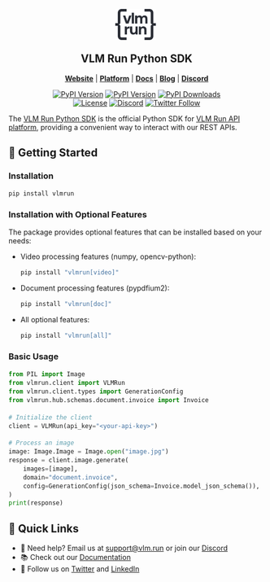 <div align="center">
<p align="center" style="width: 100%;">
    <img src="https://raw.githubusercontent.com/vlm-run/.github/refs/heads/main/profile/assets/vlm-black.svg" alt="VLM Run Logo" width="80" style="margin-bottom: -5px; color: #2e3138; vertical-align: middle; padding-right: 5px;"><br>
</p>
<h2>VLM Run Python SDK</h2>
<p align="center"><a href="https://docs.vlm.run"><b>Website</b></a> | <a href="https://app.vlm.run/"><b>Platform</b></a> | <a href="https://docs.vlm.run/"><b>Docs</b></a> | <a href="https://docs.vlm.run/blog"><b>Blog</b></a> | <a href="https://discord.gg/AMApC2UzVY"><b>Discord</b></a>
</p>
<p align="center">
<a href="https://pypi.org/project/vlmrun/"><img alt="PyPI Version" src="https://badge.fury.io/py/vlmrun.svg"></a>
<a href="https://pypi.org/project/vlmrun/"><img alt="PyPI Version" src="https://img.shields.io/pypi/pyversions/vlmrun"></a>
<a href="https://www.pepy.tech/projects/vlmrun"><img alt="PyPI Downloads" src="https://img.shields.io/pypi/dm/vlmrun"></a><br>
<a href="https://github.com/vlm-run/vlmrun-python-sdk/blob/main/LICENSE"><img alt="License" src="https://img.shields.io/github/license/vlm-run/vlmrun-python-sdk.svg"></a>
<a href="https://discord.gg/AMApC2UzVY"><img alt="Discord" src="https://img.shields.io/badge/discord-chat-purple?color=%235765F2&label=discord&logo=discord"></a>
<a href="https://twitter.com/vlmrun"><img alt="Twitter Follow" src="https://img.shields.io/twitter/follow/vlmrun.svg?style=social&logo=twitter"></a>
</p>
</div>

The [VLM Run Python SDK](https://pypi.org/project/vlmrun/) is the official Python SDK for [VLM Run API platform](https://docs.vlm.run), providing a convenient way to interact with our REST APIs.


## 🚀 Getting Started

### Installation

```bash
pip install vlmrun
```

### Installation with Optional Features

The package provides optional features that can be installed based on your needs:

- Video processing features (numpy, opencv-python):
  ```bash
  pip install "vlmrun[video]"
  ```

- Document processing features (pypdfium2):
  ```bash
  pip install "vlmrun[doc]"
  ```

- All optional features:
  ```bash
  pip install "vlmrun[all]"
  ```

### Basic Usage

```python
from PIL import Image
from vlmrun.client import VLMRun
from vlmrun.client.types import GenerationConfig
from vlmrun.hub.schemas.document.invoice import Invoice

# Initialize the client
client = VLMRun(api_key="<your-api-key>")

# Process an image
image: Image.Image = Image.open("image.jpg")
response = client.image.generate(
    images=[image],
    domain="document.invoice",
    config=GenerationConfig(json_schema=Invoice.model_json_schema()),
)
print(response)
```

## 🔗 Quick Links

* 💬 Need help? Email us at [support@vlm.run](mailto:support@vlm.run) or join our [Discord](https://discord.gg/AMApC2UzVY)
* 📚 Check out our [Documentation](https://docs.vlm.run/)
* 📣 Follow us on [Twitter](https://x.com/vlmrun) and [LinkedIn](https://www.linkedin.com/company/vlm-run)
